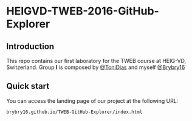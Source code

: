 # HEIGVD-TWEB-2016-GitHub-Explorer

## Introduction

This repo contains our first laboratory for the TWEB course at HEIG-VD, Switzerland.
Group **I** is composed by [@ToniDias](http://github.com/ToniDias/) and myself [@Brybry16](http://github.com/Brybry16/)

## Quick start

You can access the landing page of our project at the following URL:

```
brybry16.github.io/TWEB-GitHub-Explorer/index.html
```
